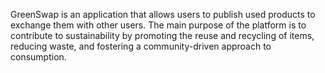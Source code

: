 GreenSwap is an application that allows users to publish used products to exchange them with other users. The main purpose of the platform is to contribute to sustainability by promoting the reuse and recycling of items, reducing waste, and fostering a community-driven approach to consumption.